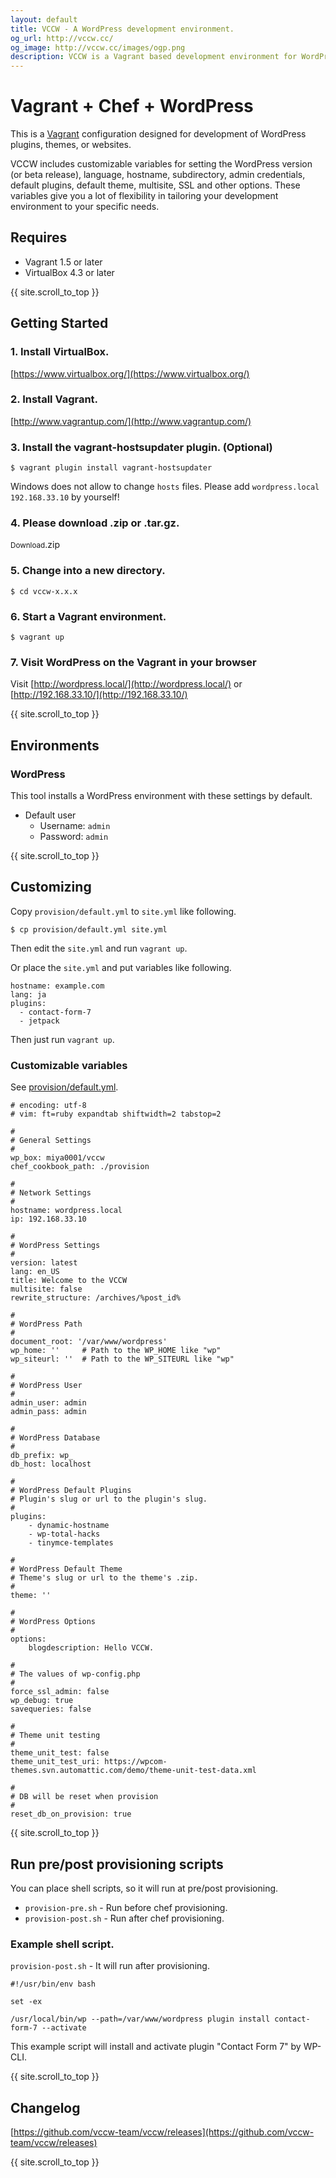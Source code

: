 ```yaml
---
layout: default
title: VCCW - A WordPress development environment.
og_url: http://vccw.cc/
og_image: http://vccw.cc/images/ogp.png
description: VCCW is a Vagrant based development environment for WordPress plugins, themes, or websites.
---
```


# Vagrant + Chef + WordPress

This is a [Vagrant](http://www.vagrantup.com/) configuration designed for development of WordPress plugins, themes, or websites.

VCCW includes customizable variables for setting the WordPress version (or beta release), language, hostname, subdirectory, admin credentials, default plugins, default theme, multisite, SSL and other options. These variables give you a lot of flexibility in tailoring your development environment to your specific needs.

<ul id="navmenu"></ul>

## Requires

* Vagrant 1.5 or later
* VirtualBox 4.3 or later

{{ site.scroll_to_top }}

## Getting Started

### 1. Install VirtualBox.

[https://www.virtualbox.org/](https://www.virtualbox.org/)

### 2. Install Vagrant.

[http://www.vagrantup.com/](http://www.vagrantup.com/)

### 3. Install the vagrant-hostsupdater plugin. (Optional)

```
$ vagrant plugin install vagrant-hostsupdater
```

Windows does not allow to change `hosts` files. Please add `wordpress.local 192.168.33.10` by yourself!

### 4. Please download <a class="latest-zipball">.zip</a> or <a class="latest-tarball">.tar.gz</a>.

<p><a class="button latest-zipball"><small>Download</small>.zip</a></p>

### 5. Change into a new directory.

```
$ cd vccw-x.x.x
```

### 6. Start a Vagrant environment.

```
$ vagrant up
```

### 7. Visit WordPress on the Vagrant in your browser

Visit [http://wordpress.local/](http://wordpress.local/) or [http://192.168.33.10/](http://192.168.33.10/)

{{ site.scroll_to_top }}

## Environments

### WordPress

This tool installs a WordPress environment with these settings by default.

* Default user
     * Username: `admin`
     * Password: `admin`

{{ site.scroll_to_top }}

## Customizing

Copy `provision/default.yml` to `site.yml` like following.

```
$ cp provision/default.yml site.yml
```

Then edit the `site.yml` and run `vagrant up`.

Or place the `site.yml` and put variables like following.

```
hostname: example.com
lang: ja
plugins:
  - contact-form-7
  - jetpack
```

Then just run `vagrant up`.

### Customizable variables

See [provision/default.yml](https://github.com/vccw-team/vccw/blob/master/provision/default.yml).

```
# encoding: utf-8
# vim: ft=ruby expandtab shiftwidth=2 tabstop=2

#
# General Settings
#
wp_box: miya0001/vccw
chef_cookbook_path: ./provision

#
# Network Settings
#
hostname: wordpress.local
ip: 192.168.33.10

#
# WordPress Settings
#
version: latest
lang: en_US
title: Welcome to the VCCW
multisite: false
rewrite_structure: /archives/%post_id%

#
# WordPress Path
#
document_root: '/var/www/wordpress'
wp_home: ''     # Path to the WP_HOME like "wp"
wp_siteurl: ''  # Path to the WP_SITEURL like "wp"

#
# WordPress User
#
admin_user: admin
admin_pass: admin

#
# WordPress Database
#
db_prefix: wp_
db_host: localhost

#
# WordPress Default Plugins
# Plugin's slug or url to the plugin's slug.
#
plugins:
    - dynamic-hostname
    - wp-total-hacks
    - tinymce-templates

#
# WordPress Default Theme
# Theme's slug or url to the theme's .zip.
#
theme: ''

#
# WordPress Options
#
options:
    blogdescription: Hello VCCW.

#
# The values of wp-config.php
#
force_ssl_admin: false
wp_debug: true
savequeries: false

#
# Theme unit testing
#
theme_unit_test: false
theme_unit_test_uri: https://wpcom-themes.svn.automattic.com/demo/theme-unit-test-data.xml

#
# DB will be reset when provision
#
reset_db_on_provision: true
```

{{ site.scroll_to_top }}

## Run pre/post provisioning scripts

You can place shell scripts, so it will run at pre/post provisioning.

* `provision-pre.sh` - Run before chef provisioning.
* `provision-post.sh` - Run after chef provisioning.

### Example shell script.

`provision-post.sh` - It will run after provisioning.

```
#!/usr/bin/env bash

set -ex

/usr/local/bin/wp --path=/var/www/wordpress plugin install contact-form-7 --activate
```

This example script will install and activate plugin "Contact Form 7" by WP-CLI.

{{ site.scroll_to_top }}

## Changelog

[https://github.com/vccw-team/vccw/releases](https://github.com/vccw-team/vccw/releases)

{{ site.scroll_to_top }}
